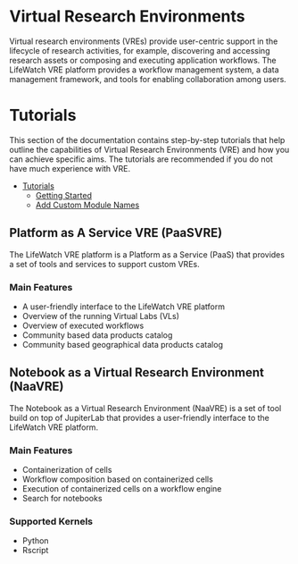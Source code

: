 # Virtual Research Environments

Virtual research environments (VREs) provide user-centric support in the lifecycle of research activities, for example, 
discovering and accessing research assets or composing and executing application workflows. The LifeWatch VRE platform 
provides a workflow management system, a data management framework, and tools for enabling collaboration among users. 



# Tutorials

This section of the documentation contains step-by-step tutorials that help outline the capabilities of Virtual Research 
Environments (VRE) and how you can achieve specific aims. The tutorials are recommended if you do not have much 
experience with VRE.

* [Tutorials](tutorials/README.md)
  * [Getting Started](tutorials/README.md#getting-started)
  * [Add Custom Module Names](tutorials/README.md#add-custom-module-names)



## Platform as A Service VRE (PaaSVRE)


The LifeWatch VRE platform is a Platform as a Service (PaaS) that provides a set of tools and services to support custom 
VREs.

### Main Features

* A user-friendly interface to the LifeWatch VRE platform
* Overview of the running Virtual Labs (VLs)
* Overview of executed workflows
* Community based data products catalog
* Community based geographical data products catalog


## Notebook as a Virtual Research Environment (NaaVRE)

The Notebook as a Virtual Research Environment (NaaVRE) is a set of tool build on top of JupiterLab that provides a
user-friendly interface to the LifeWatch VRE platform. 

### Main Features
* Containerization of cells 
* Workflow composition based on containerized cells
* Execution of containerized cells on a workflow engine
* Search for notebooks

### Supported Kernels
* Python 
* Rscript 